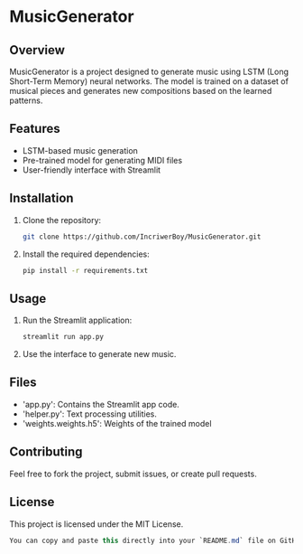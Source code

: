 # MusicGenerator

## Overview
MusicGenerator is a project designed to generate music using LSTM (Long Short-Term Memory) neural networks. The model is trained on a dataset of musical pieces and generates new compositions based on the learned patterns.

## Features
- LSTM-based music generation
- Pre-trained model for generating MIDI files
- User-friendly interface with Streamlit

## Installation
1. Clone the repository:
   ```bash
   git clone https://github.com/IncriwerBoy/MusicGenerator.git

2. Install the required dependencies:
   ```bash
   pip install -r requirements.txt

## Usage
1. Run the Streamlit application:
   ```bash
   streamlit run app.py

2. Use the interface to generate new music.

## Files
- 'app.py': Contains the Streamlit app code.
- 'helper.py': Text processing utilities.
- 'weights.weights.h5': Weights of the trained model

## Contributing
Feel free to fork the project, submit issues, or create pull requests.

## License
This project is licensed under the MIT License.
```csharp
You can copy and paste this directly into your `README.md` file on GitHub.
